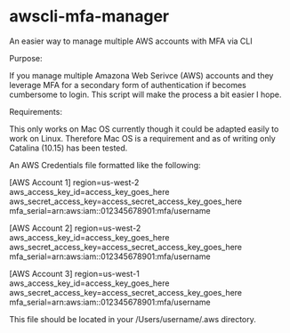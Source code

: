 # awscli-mfa-manager
An easier way to manage multiple AWS accounts with MFA via CLI

Purpose:

If you manage multiple Amazona Web Serivce (AWS) accounts and they leverage MFA for a secondary form of authentication if becomes cumbersome to login.  This script will make the process a bit easier I hope.

Requirements:

This only works on Mac OS currently though it could be adapted easily to work on Linux.  Therefore Mac OS is a requirement and as of writing only Catalina (10.15) has been tested.

An AWS Credentials file formatted like the following:

[AWS Account 1]
region=us-west-2
aws_access_key_id=access_key_goes_here
aws_secret_access_key=access_secret_access_key_goes_here
mfa_serial=arn:aws:iam::012345678901:mfa/username

[AWS Account 2]
region=us-west-2
aws_access_key_id=access_key_goes_here
aws_secret_access_key=access_secret_access_key_goes_here
mfa_serial=arn:aws:iam::012345678901:mfa/username

[AWS Account 3]
region=us-west-1
aws_access_key_id=access_key_goes_here
aws_secret_access_key=access_secret_access_key_goes_here
mfa_serial=arn:aws:iam::012345678901:mfa/username


This file should be located in your /Users/username/.aws directory.
